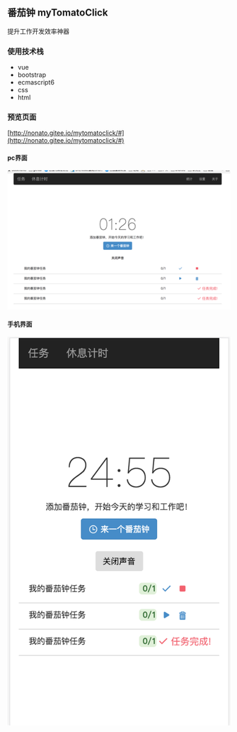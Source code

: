 ## 番茄钟 myTomatoClick
提升工作开发效率神器

### 使用技术栈

>
- vue
- bootstrap
- ecmascript6
- css
- html


### 预览页面

[http://nonato.gitee.io/mytomatoclick/#](http://nonato.gitee.io/mytomatoclick/#)
 
#### pc界面
![预览](./mytomato.png)


#### 手机界面
![手机预览](./mytomato-mobile.png)